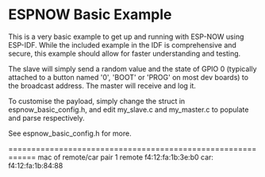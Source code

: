 # ESPNOW Basic Example

This is a very basic example to get up and running with ESP-NOW using ESP-IDF. While the included example in the IDF is comprehensive and secure, this example should allow for faster understanding and testing.

The slave will simply send a random value and the state of GPIO 0 (typically attached to a button named '0', 'BOOT' or 'PROG' on most dev boards) to the broadcast address. The master will receive and log it.

To customise the payload, simply change the struct in espnow_basic_config.h, and edit my_slave.c and my_master.c to populate and parse respectively.

See espnow_basic_config.h for more.


============================================================
mac of remote/car pair 1
remote	f4:12:fa:1b:3e:b0
car:	f4:12:fa:1b:84:88
